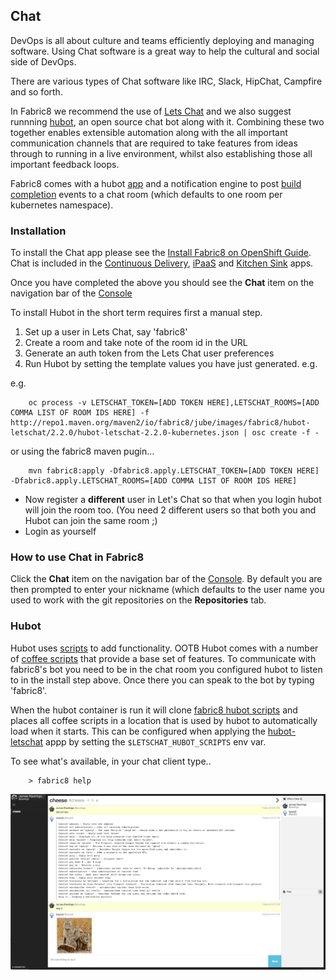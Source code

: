 ## Chat

DevOps is all about culture and teams efficiently deploying and managing software. Using Chat software is a great way to help the cultural and social side of DevOps.

There are various types of Chat software like IRC, Slack, HipChat, Campfire and so forth.

In Fabric8 we recommend the use of [Lets Chat](http://sdelements.github.io/lets-chat/) and we also suggest runnning [hubot](https://hubot.github.com/), an open source chat bot along with it.  Combining these two together enables extensible automation along with the all important communication channels that are required to take features from ideas through to running in a live environment, whilst also establishing those all important feedback loops.

Fabric8 comes with a hubot [app](apps.html) and a notification engine to post [build completion](builds.html) events to a chat room (which defaults to one room per kubernetes namespace).

### Installation
 
To install the Chat app please see the [Install Fabric8 on OpenShift Guide](fabric8OnOpenShift.html). Chat is included in the [Continuous Delivery](cdelivery.html), [iPaaS](ipaas.html) and [Kitchen Sink](fabric8OnOpenShift.html#kitchen-sink) apps.    

Once you have completed the above you should see the **Chat** item on the navigation bar of the [Console](console.html)

To install Hubot in the short term requires first a manual step.  

1. Set up a user in Lets Chat, say 'fabric8'   
2. Create a room and take note of the room id in the URL   
3. Generate an auth token from the Lets Chat user preferences   
4. Run Hubot by setting the template values you have just generated. e.g.   

e.g.

		oc process -v LETSCHAT_TOKEN=[ADD TOKEN HERE],LETSCHAT_ROOMS=[ADD COMMA LIST OF ROOM IDS HERE] -f http://repo1.maven.org/maven2/io/fabric8/jube/images/fabric8/hubot-letschat/2.2.0/hubot-letschat-2.2.0-kubernetes.json | osc create -f -


or using the fabric8 maven pugin...

		mvn fabric8:apply -Dfabric8.apply.LETSCHAT_TOKEN=[ADD TOKEN HERE] -Dfabric8.apply.LETSCHAT_ROOMS=[ADD COMMA LIST OF ROOM IDS HERE]


* Now register a **different** user in Let's Chat so that when you login hubot will join the room too. (You need 2 different users so that both you and Hubot can join the same room ;)
* Login as yourself

### How to use Chat in Fabric8

Click the **Chat** item on the navigation bar of the [Console](console.html). By default you are then prompted to enter your nickname (which defaults to the user name you used to work with the git repositories on the **Repositories** tab.

### Hubot

Hubot uses [scripts](https://github.com/github/hubot/blob/master/docs/scripting.md) to add functionality.  OOTB Hubot comes with a number of [coffee scripts](http://coffeescript.org/) that provide a base set of features.  To communicate with fabric8's bot you need to be in the chat room you configured hubot to listen to in the install step above.  Once there you can speak to the bot by typing 'fabric8'.  

When the hubot container is run it will clone [fabric8 hubot scripts](https://github.com/fabric8io/fabric8-hubot-scripts) and places all coffee scripts in a location that is used by hubot to automatically load when it starts.  This can be configured when applying the [hubot-letschat](https://github.com/fabric8io/quickstarts/tree/master/apps/hubot-letschat) appp by setting the `$LETSCHAT_HUBOT_SCRIPTS` env var.

To see what's available, in your chat client type..   

		> fabric8 help

![Lets Chat with hubot screenshot](images/letschat.png)

